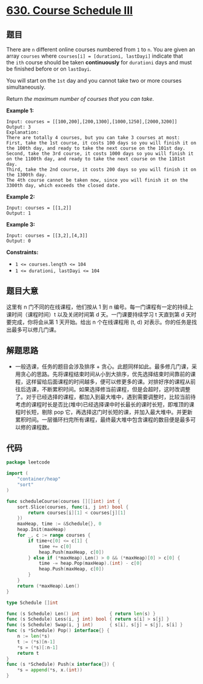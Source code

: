 # [630. Course Schedule III](https://leetcode.com/problems/course-schedule-iii/)

## 题目

There are `n` different online courses numbered from `1` to `n`. You are given an array `courses` where `courses[i] = [durationi, lastDayi]` indicate that the `ith` course should be taken **continuously** for `durationi` days and must be finished before or on `lastDayi`.

You will start on the `1st` day and you cannot take two or more courses simultaneously.

Return *the maximum number of courses that you can take*.

**Example 1:**

```
Input: courses = [[100,200],[200,1300],[1000,1250],[2000,3200]]
Output: 3
Explanation:
There are totally 4 courses, but you can take 3 courses at most:
First, take the 1st course, it costs 100 days so you will finish it on the 100th day, and ready to take the next course on the 101st day.
Second, take the 3rd course, it costs 1000 days so you will finish it on the 1100th day, and ready to take the next course on the 1101st day.
Third, take the 2nd course, it costs 200 days so you will finish it on the 1300th day.
The 4th course cannot be taken now, since you will finish it on the 3300th day, which exceeds the closed date.

```

**Example 2:**

```
Input: courses = [[1,2]]
Output: 1

```

**Example 3:**

```
Input: courses = [[3,2],[4,3]]
Output: 0

```

**Constraints:**

- `1 <= courses.length <= 104`
- `1 <= durationi, lastDayi <= 104`

## 题目大意

这里有 n 门不同的在线课程，他们按从 1 到 n 编号。每一门课程有一定的持续上课时间（课程时间）t 以及关闭时间第 d 天。一门课要持续学习 t 天直到第 d 天时要完成，你将会从第 1 天开始。给出 n 个在线课程用 (t, d) 对表示。你的任务是找出最多可以修几门课。

## 解题思路

- 一般选课，任务的题目会涉及排序 + 贪心。此题同样如此。最多修几门课，采用贪心的思路。先将课程结束时间从小到大排序，优先选择结束时间靠前的课程，这样留给后面课程的时间越多，便可以修更多的课。对排好序的课程从前往后选课，不断累积时间。如果选择修当前课程，但是会超时，这时改调整了。对于已经选择的课程，都加入到最大堆中，遇到需要调整时，比较当前待考虑的课程时长是否比(堆中)已经选择课中时长最长的课时长短，即堆顶的课程时长短，剔除 pop 它，再选择这门时长短的课，并加入最大堆中。并更新累积时间。一层循环扫完所有课程，最终最大堆中包含课程的数目便是最多可以修的课程数。

## 代码

```go
package leetcode

import (
    "container/heap"
    "sort"
)

func scheduleCourse(courses [][]int) int {
    sort.Slice(courses, func(i, j int) bool {
        return courses[i][1] < courses[j][1]
    })
    maxHeap, time := &Schedule{}, 0
    heap.Init(maxHeap)
    for _, c := range courses {
        if time+c[0] <= c[1] {
            time += c[0]
            heap.Push(maxHeap, c[0])
        } else if (*maxHeap).Len() > 0 && (*maxHeap)[0] > c[0] {
            time -= heap.Pop(maxHeap).(int) - c[0]
            heap.Push(maxHeap, c[0])
        }
    }
    return (*maxHeap).Len()
}

type Schedule []int

func (s Schedule) Len() int           { return len(s) }
func (s Schedule) Less(i, j int) bool { return s[i] > s[j] }
func (s Schedule) Swap(i, j int)      { s[i], s[j] = s[j], s[i] }
func (s *Schedule) Pop() interface{} {
    n := len(*s)
    t := (*s)[n-1]
    *s = (*s)[:n-1]
    return t
}
func (s *Schedule) Push(x interface{}) {
    *s = append(*s, x.(int))
}
```